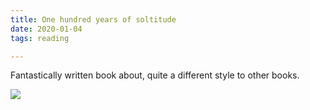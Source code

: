 ```yaml
---
title: One hundred years of soltitude
date: 2020-01-04
tags: reading

---
```

Fantastically written book about, quite a different style to other books.

![](https://i.gr-assets.com/images/S/compressed.photo.goodreads.com/books/1327881361l/320.jpg)